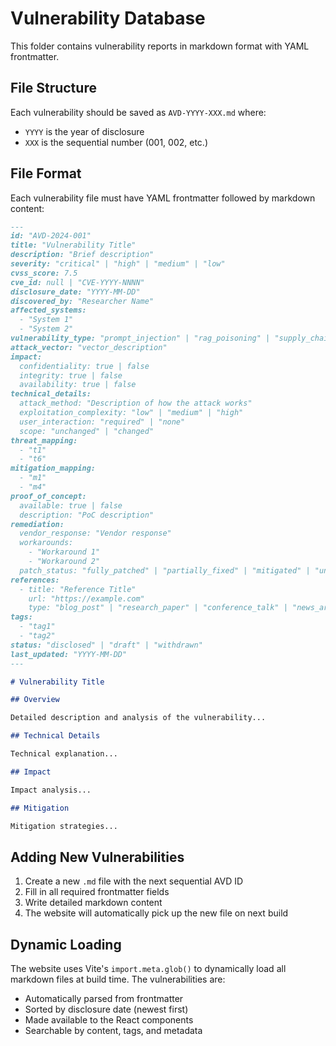 # Vulnerability Database

This folder contains vulnerability reports in markdown format with YAML frontmatter.

## File Structure

Each vulnerability should be saved as `AVD-YYYY-XXX.md` where:
- `YYYY` is the year of disclosure
- `XXX` is the sequential number (001, 002, etc.)

## File Format

Each vulnerability file must have YAML frontmatter followed by markdown content:

```markdown
---
id: "AVD-2024-001"
title: "Vulnerability Title"
description: "Brief description"
severity: "critical" | "high" | "medium" | "low"
cvss_score: 7.5
cve_id: null | "CVE-YYYY-NNNN"
disclosure_date: "YYYY-MM-DD"
discovered_by: "Researcher Name"
affected_systems:
  - "System 1"
  - "System 2"
vulnerability_type: "prompt_injection" | "rag_poisoning" | "supply_chain_attack" | etc.
attack_vector: "vector_description"
impact:
  confidentiality: true | false
  integrity: true | false
  availability: true | false
technical_details:
  attack_method: "Description of how the attack works"
  exploitation_complexity: "low" | "medium" | "high"
  user_interaction: "required" | "none"
  scope: "unchanged" | "changed"
threat_mapping:
  - "t1"
  - "t6"
mitigation_mapping:
  - "m1"
  - "m4"
proof_of_concept:
  available: true | false
  description: "PoC description"
remediation:
  vendor_response: "Vendor response"
  workarounds:
    - "Workaround 1"
    - "Workaround 2"
  patch_status: "fully_patched" | "partially_fixed" | "mitigated" | "under_investigation" | "not_patched"
references:
  - title: "Reference Title"
    url: "https://example.com"
    type: "blog_post" | "research_paper" | "conference_talk" | "news_article" | "advisory"
tags:
  - "tag1"
  - "tag2"
status: "disclosed" | "draft" | "withdrawn"
last_updated: "YYYY-MM-DD"
---

# Vulnerability Title

## Overview

Detailed description and analysis of the vulnerability...

## Technical Details

Technical explanation...

## Impact

Impact analysis...

## Mitigation

Mitigation strategies...
```

## Adding New Vulnerabilities

1. Create a new `.md` file with the next sequential AVD ID
2. Fill in all required frontmatter fields
3. Write detailed markdown content
4. The website will automatically pick up the new file on next build

## Dynamic Loading

The website uses Vite's `import.meta.glob()` to dynamically load all markdown files at build time. The vulnerabilities are:

- Automatically parsed from frontmatter
- Sorted by disclosure date (newest first)
- Made available to the React components
- Searchable by content, tags, and metadata 